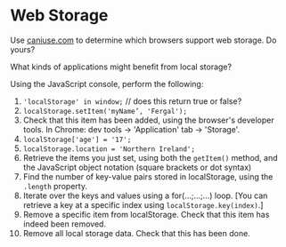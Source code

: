 # Web Storage

Use [caniuse.com]() to determine which browsers support web storage. Do yours?

What kinds of applications might benefit from local storage?

Using the JavaScript console, perform the following:

1. `'localStorage' in window;`	// does this return true or false?
2. `localStorage.setItem('myName’, 'Fergal');`
3. Check that this item has been added, using the browser's developer tools. In Chrome: dev tools -> 'Application' tab -> 'Storage'.
4. `localStorage['age'] = '17';`
5. `localStorage.location = 'Northern Ireland';`
6. Retrieve the items you just set, using both the `getItem()` method, and the JavaScript object notation (square brackets or dot syntax)
7. Find the number of key-value pairs stored in localStorage, using the `.length` property.
8. Iterate over the keys and values using a for(...;...;...) loop. [You can retrieve a key at a specific index using `localStorage.key(index)`.]
9. Remove a specific item from localStorage. Check that this item has indeed been removed.
10. Remove all local storage data. Check that this has been done.
